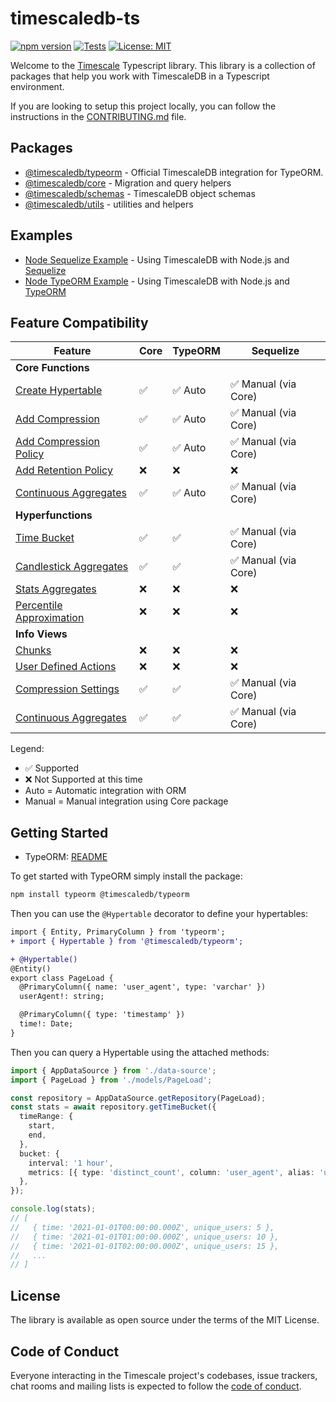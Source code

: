 # timescaledb-ts

[![npm version](https://badge.fury.io/js/@timescaledb%2Ftypeorm.svg)](https://badge.fury.io/js/@timescaledb%2Ftypeorm) [![Tests](https://github.com/timescale/timescaledb-ts/actions/workflows/test.yml/badge.svg?branch=main)](https://github.com/timescale/timescaledb-ts/actions/workflows/test.yml) [![License: MIT](https://img.shields.io/badge/License-MIT-yellow.svg)](https://opensource.org/licenses/MIT)

Welcome to the [Timescale](https://www.timescale.com/) Typescript library. This library is a collection of packages that help you work with TimescaleDB in a Typescript environment.

If you are looking to setup this project locally, you can follow the instructions in the [CONTRIBUTING.md](./docs/CONTRIBUTING.md) file.

## Packages

- [@timescaledb/typeorm](./packages/typeorm/README.md) - Official TimescaleDB integration for TypeORM.
- [@timescaledb/core](./packages/core/README.md) - Migration and query helpers
- [@timescaledb/schemas](./packages/schemas/README.md) - TimescaleDB object schemas
- [@timescaledb/utils](./packages/utils/README.md) - utilities and helpers

## Examples

- [Node Sequelize Example](./examples/node-sequelize/README.md) - Using TimescaleDB with Node.js and [Sequelize](https://sequelize.org/)
- [Node TypeORM Example](./examples/node-typeorm/README.md) - Using TimescaleDB with Node.js and [TypeORM](https://typeorm.io/)

## Feature Compatibility

| Feature                                                                                                                              | Core | TypeORM | Sequelize            |
| ------------------------------------------------------------------------------------------------------------------------------------ | ---- | ------- | -------------------- |
| **Core Functions**                                                                                                                   |      |         |                      |
| [Create Hypertable](https://docs.timescale.com/api/latest/hypertable/create_hypertable/)                                             | ✅   | ✅ Auto | ✅ Manual (via Core) |
| [Add Compression](https://docs.timescale.com/api/latest/compression/alter_table_compression/)                                        | ✅   | ✅ Auto | ✅ Manual (via Core) |
| [Add Compression Policy](https://docs.timescale.com/api/latest/compression/add_compression_policy/)                                  | ✅   | ✅ Auto | ✅ Manual (via Core) |
| [Add Retention Policy](https://docs.timescale.com/use-timescale/latest/data-retention/create-a-retention-policy/)                    | ❌   | ❌      | ❌                   |
| [Continuous Aggregates](https://docs.timescale.com/api/latest/continuous-aggregates/create_materialized_view/)                       | ✅   | ✅ Auto | ✅ Manual (via Core) |
| **Hyperfunctions**                                                                                                                   |      |         |                      |
| [Time Bucket](https://docs.timescale.com/api/latest/hyperfunctions/time_bucket/)                                                     | ✅   | ✅      | ✅ Manual (via Core) |
| [Candlestick Aggregates](https://docs.timescale.com/api/latest/hyperfunctions/financial-analysis/candlestick_agg/)                   | ✅   | ✅      | ✅ Manual (via Core) |
| [Stats Aggregates](https://docs.timescale.com/api/latest/hyperfunctions/statistical-and-regression-analysis/stats_agg-one-variable/) | ❌   | ❌      | ❌                   |
| [Percentile Approximation](https://docs.timescale.com/api/latest/hyperfunctions/percentile-approximation/uddsketch/)                 | ❌   | ❌      | ❌                   |
| **Info Views**                                                                                                                       |      |         |                      |
| [Chunks](https://docs.timescale.com/api/latest/hypertable/show_chunks/)                                                              | ❌   | ❌      | ❌                   |
| [User Defined Actions](https://docs.timescale.com/api/latest/actions/)                                                               | ❌   | ❌      | ❌                   |
| [Compression Settings](https://docs.timescale.com/api/latest/compression/)                                                           | ✅   | ✅      | ✅ Manual (via Core) |
| [Continuous Aggregates](https://docs.timescale.com/api/latest/continuous-aggregates/create_materialized_view/)                       | ✅   | ✅      | ✅ Manual (via Core) |

Legend:

- ✅ Supported
- ❌ Not Supported at this time
- Auto = Automatic integration with ORM
- Manual = Manual integration using Core package

## Getting Started

- TypeORM: [README](./packages/typeorm/README.md)

To get started with TypeORM simply install the package:

```bash
npm install typeorm @timescaledb/typeorm
```

Then you can use the `@Hypertable` decorator to define your hypertables:

```diff
import { Entity, PrimaryColumn } from 'typeorm';
+ import { Hypertable } from '@timescaledb/typeorm';

+ @Hypertable()
@Entity()
export class PageLoad {
  @PrimaryColumn({ name: 'user_agent', type: 'varchar' })
  userAgent!: string;

  @PrimaryColumn({ type: 'timestamp' })
  time!: Date;
}
```

Then you can query a Hypertable using the attached methods:

```typescript
import { AppDataSource } from './data-source';
import { PageLoad } from './models/PageLoad';

const repository = AppDataSource.getRepository(PageLoad);
const stats = await repository.getTimeBucket({
  timeRange: {
    start,
    end,
  },
  bucket: {
    interval: '1 hour',
    metrics: [{ type: 'distinct_count', column: 'user_agent', alias: 'unique_users' }],
  },
});

console.log(stats);
// [
//   { time: '2021-01-01T00:00:00.000Z', unique_users: 5 },
//   { time: '2021-01-01T01:00:00.000Z', unique_users: 10 },
//   { time: '2021-01-01T02:00:00.000Z', unique_users: 15 },
//   ...
// ]
```

## License

The library is available as open source under the terms of the MIT License.

## Code of Conduct

Everyone interacting in the Timescale project's codebases, issue trackers, chat rooms and mailing lists is expected to follow the [code of conduct](./docs/CODE_OF_CONDUCT.md).
